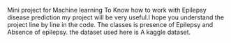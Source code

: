 Mini project for Machine learning To Know how to work with Epilepsy disease prediction my project will be very useful.I hope you understand the project line by line in the code. The classes is presence of Epilepsy and Absence of epilepsy. the dataset used here is A kaggle dataset.

